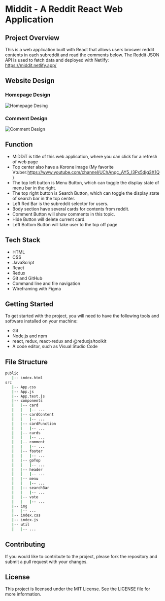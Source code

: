 # Middit - A Reddit React Web Application

## Project Overview
This is a web application built with React that allows users broswer reddit contents in each subreddit and read the comments below. The Reddit JSON API is used to fetch data and deployed with Netlify:
https://middit.netlify.app/

## Website Design

### Homepage Design

![Homepage Desing](https://user-images.githubusercontent.com/62541265/219620174-a3528603-96fb-4871-bbfb-08bd236cc21f.png)

### Comment Design

![Comment Design](https://user-images.githubusercontent.com/62541265/219620221-a57904a6-b4c2-4e2f-aa91-cb537e5e31b7.png)

## Function

- MiDDiT is title of this web application, where you can click for a refresh of web page 
- Top center also have a Korone image (My favorite Vtuber:https://www.youtube.com/channel/UChAnqc_AY5_I3Px5dig3X1Q) 
- The top left button is Menu Button, which can toggle the display state of menu bar in the right.
- The top right button is Search Button, which can toggle the display state of search bar in the top center.
- Left Red Bar is the subreddit selector for users.
- Body section have several cards for contents from reddit.
- Comment Button will show comments in this topic.
- Hide Button will delete current card.
- Left Bottom Button will take user to the top off page

## Tech Stack

- HTML
- CSS
- JavaScript
- React
- Redux
- Git and GitHub
- Command line and file navigation
- Wireframing with Figma

## Getting Started
To get started with the project, you will need to have the following tools and software installed on your machine:

- Git
- Node.js and npm
- react, redux, react-redux and @reduxjs/toolkit
- A code editor, such as Visual Studio Code

## File Structure

```bash
public
   |-- index.html
src
   |-- App.css
   |-- App.js
   |-- App.test.js
   |-- components
   |   |-- card
   |   |   |-- ...
   |   |-- cardContent
   |   |   |-- ...
   |   |-- cardFunction
   |   |   |-- ...
   |   |-- cards
   |   |   |-- ...
   |   |-- comment
   |   |   |-- ...
   |   |-- footer
   |   |   |-- ...
   |   |-- goTop
   |   |   |-- ...
   |   |-- header
   |   |   |-- ...
   |   |-- menu
   |   |   |-- ...
   |   |-- searchBar
   |   |   |-- ...
   |   |-- vote
   |   |   |-- ...
   |-- img
   |   |-- ...
   |-- index.css
   |-- index.js
   |-- util
   |   |-- ...
```

## Contributing
If you would like to contribute to the project, please fork the repository and submit a pull request with your changes.

## License
This project is licensed under the MIT License. See the LICENSE file for more information.

